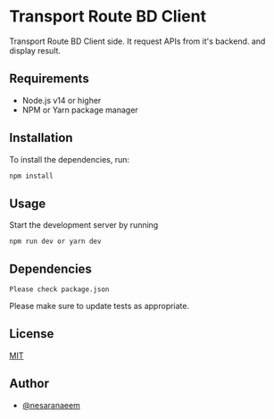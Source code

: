 # Transport Route BD Client

Transport Route BD Client side. It request APIs from it's backend. and display result.

## Requirements

- Node.js v14 or higher
- NPM or Yarn package manager

## Installation

To install the dependencies, run:

```bash
npm install

```

## Usage

Start the development server by running

```
npm run dev or yarn dev
```

## Dependencies

```
Please check package.json
```

Please make sure to update tests as appropriate.

## License

[MIT](https://choosealicense.com/licenses/mit/)

## Author

- [@nesaranaeem](https://www.github.com/nesaranaeem)
